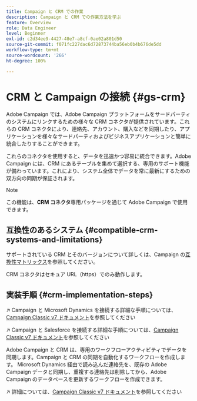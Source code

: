 ```yaml
---
title: Campaign と CRM での作業
description: Campaign と CRM での作業方法を学ぶ
feature: Overview
role: Data Engineer
level: Beginner
exl-id: c2d34ee9-4427-48e7-a8cf-0ae02a801d50
source-git-commit: f071fc227dac6d72873744ba56eb0b4b676de5dd
workflow-type: tm+mt
source-wordcount: '266'
ht-degree: 100%

---
```


# CRM と Campaign の接続 {#gs-crm}

Adobe Campaign では、Adobe Campaign プラットフォームをサードパーティのシステムにリンクするための様々な CRM コネクタが提供されています。これらの CRM コネクタにより、連絡先、アカウント、購入などを同期したり、アプリケーションを様々なサードパーティおよびビジネスアプリケーションと簡単に統合したりすることができます。

これらのコネクタを使用すると、データを迅速かつ容易に統合できます。Adobe Campaign には、CRM にあるテーブルを集めて選択する、専用のサポート機能が備わっています。これにより、システム全体でデータを常に最新にするための双方向の同期が保証されます。

>[!NOTE]
>
>この機能は、**CRM コネクタ**&#x200B;専用パッケージを通じて Adobe Campaign で使用できます。

## 互換性のあるシステム {#compatible-crm-systems-and-limitations}

サポートされている CRM とそのバージョンについて詳しくは、Campaign の[互換性マトリックス](../start/compatibility-matrix.md)を参照してください。

CRM コネクタはセキュア URL（https）でのみ動作します。

## 実装手順 {#crm-implementation-steps}

↗️ Campaign と Microsoft Dynamics を接続する詳細な手順については、[Campaign Classic v7 ドキュメント](https://experienceleague.adobe.com/docs/campaign-classic/using/getting-started/connectors/crm-connectors/crm-ms-dynamics.html?lang=ja#microsoft-dynamics-implementation-steps)を参照してください

↗️ Campaign と Salesforce を接続する詳細な手順については、[Campaign Classic v7 ドキュメント](https://experienceleague.adobe.com/docs/campaign-classic/using/getting-started/connectors/crm-connectors/crm-sfdc.html?lang=ja#getting-started)を参照してください


Adobe Campaign と CRM は、専用のワークフローアクティビティでデータを同期します。Campaign と CRM の同期を自動化するワークフローを作成します。 Microsoft Dynamics 経由で読み込んだ連絡先を、既存の Adobe Campaign データと同期し、重複する連絡先は削除してから、Adobe Campaign のデータベースを更新するワークフローを作成できます。

↗️ 詳細については、[Campaign Classic v7 ドキュメント](https://experienceleague.adobe.com/docs/campaign-classic/using/getting-started/connectors/crm-connectors/crm-data-sync.html?lang=ja#getting-started)を参照してください
